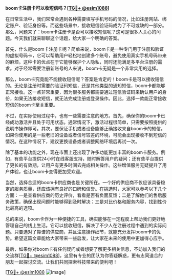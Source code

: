 **boom卡注册卡可以收短信吗？[[TG💪+ @esim1088](https://t.me/s/esim1088)]**

在日常生活中，我们常常会遇到各种需要填写手机号码的情况，比如注册网站、绑定账户、验证身份等。而这些场景中，接收短信验证码成为了不可或缺的一部分。那么，问题来了：boom卡注册卡是否可以接收短信呢？这可是很多人关心的问题。今天我们就来聊聊这个话题，给大家一个明确的答案。

首先，什么是boom卡注册卡呢？简单来说，boom卡是一种专门用于注册和验证的虚拟号码卡，它可以帮助用户轻松地创建多个账号，避免使用真实手机号码带来的麻烦。这种卡的优点在于它能够保护个人隐私，同时还能满足多平台注册的需求。对于经常需要注册新账号的人来说，boom卡无疑是一个非常实用的选择。

那么，boom卡究竟能不能接收短信呢？答案是肯定的！boom卡是可以接收短信的。无论是注册时需要的验证码短信，还是其他类型的通知短信，boom卡都能够正常接收。这一点非常重要，因为很多服务都需要通过短信验证码来确认用户的身份，如果无法接收短信，就无法完成注册或登录操作。因此，选择一款能正常接收短信的boom卡至关重要。

不过，在实际使用过程中，也有一些需要注意的地方。首先，确保你的boom卡已经成功激活并且处于可用状态。通常情况下，激活过程很简单，只需要按照提供的说明书操作即可。其次，要保证手机或者设备能够正确接收来自boom卡的短信。如果你使用的是一些老旧的设备或者信号较差的环境，可能会出现接收不到短信的情况。在这种情况下，建议更换设备或者调整网络环境后再试一次。

除了基本的功能之外，现在市面上还出现了许多功能更加丰富的boom卡服务。例如，有些平台提供24小时在线客服支持，随时解答用户的疑问；还有些平台提供了更长的有效期，让用户有更多时间去完成相关操作。这些增值服务无疑提升了用户体验，也让boom卡变得更加受欢迎。

当然，选择合适的boom卡供应商也是关键所在。一个好的供应商不仅应该具备稳定的服务质量，还应该拥有良好的口碑和信誉。在挑选时，大家可以参考以下几个方面：一是查看供应商的历史评价，看看是否有负面反馈；二是了解他们的售后服务政策，确保出现问题时能够得到及时解决；三是对比价格和服务内容，找到性价比最高的选项。

总的来说，boom卡作为一种便捷的工具，确实能够在一定程度上帮助我们更好地管理自己的线上生活。它可以接收短信，解决了不少人在注册过程中遇到的实际问题。只要选对了靠谱的供应商，并且注意操作细节，就能充分发挥boom卡的优势。希望这篇文章能给大家带来一些启发，让大家在未来的使用中更加得心应手。

最后，如果你对boom卡有任何疑问或者想要了解更多相关信息，不妨加入我们的交流群[[TG💪+ @esim1088](https://t.me/s/esim1088)]，这里有专业的团队为你答疑解惑，更有志同道合的朋友一起探讨交流。让我们共同探索科技带来的便利吧！

[[TG💪+ @esim1088](https://t.me/s/esim1088) ![Image](https://i.postimg.cc/4NQfJmqS/Snipaste-2025-05-13-00-14-12.png)]